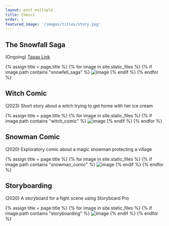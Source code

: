 ```yaml
---
layout: post_multiple
title: Comics
order: 1
featured_image: '/images/titles/story.jpg'
---
```


## The Snowfall Saga
(Ongoing) [Tapas Link](https://tapas.io/series/The-Snowfall-Saga)

<div class="gallery" data-columns="2">
		{% assign title = page.title %}
		{% for image in site.static_files %}
			{% if image.path contains "snowfell_saga" %}
				<img src="{{ site.baseurl }}{{ image.path }}" alt="image" />
			{% endif %}
		{% endfor %}
</div>



## Witch Comic
(2023) Short story about a witch trying to get home with her ice cream

<div class="gallery" data-columns="2">
		{% assign title = page.title %}
		{% for image in site.static_files %}
			{% if image.path contains "witch_comic" %}
				<img src="{{ site.baseurl }}{{ image.path }}" alt="image" />
			{% endif %}
		{% endfor %}
</div>


## Snowman Comic
(2020) Exploratory comic about a magic snowman protecting a village

<div class="gallery" data-columns="2">
		{% assign title = page.title %}
		{% for image in site.static_files %}
			{% if image.path contains "snowman_comic" %}
				<img src="{{ site.baseurl }}{{ image.path }}" alt="image" />
			{% endif %}
		{% endfor %}
</div>


## Storyboarding

(2020) A storyboard for a fight scene using Storyboard Pro

<div class="gallery" data-columns="2">
		{% assign title = page.title %}
		{% for image in site.static_files %}
			{% if image.path contains "storyboarding" %}
				<img src="{{ site.baseurl }}{{ image.path }}" alt="image" />
			{% endif %}
		{% endfor %}
</div>